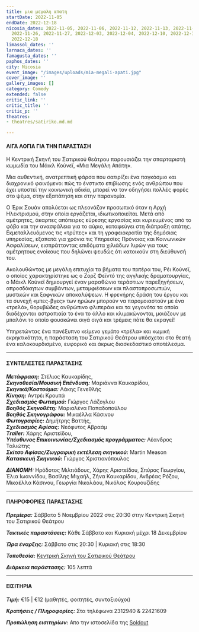 ```yaml
---
title: μια μεγαλη απατη
startDate: 2022-11-05
endDate: 2022-12-18
nicosia_dates: 2022-11-05, 2022-11-06, 2022-11-12, 2022-11-13, 2022-11-19, 2022-11-20,
  2022-11-26, 2022-11-27, 2022-12-03, 2022-12-04, 2022-12-10, 2022-12-11, 2022-12-17,
  2022-12-18
limassol_dates: ''
larnaca_dates: ''
famagusta_dates: ''
paphos_dates: ''
city: Nicosia
event_image: "/images/uploads/mia-megali-apati.jpg"
cover_image: ''
gallery_images: []
category: Comedy
extended: false
critic_link: ''
critic_title: ''
critic_p: ''
theatres:
- theatres/satiriko.md.md

---
```

#### ΛΙΓΑ ΛΟΓΙΑ ΓΙΑ ΤΗΝ ΠΑΡΑΣΤΑΣΗ

Η Κεντρική Σκηνή του Σατιρικού θεάτρου παρουσιάζει την σπαρταριστή κωμωδία του Μάικλ Κούνεϊ, «Μια Μεγάλη Απάτη».

Μια αυθεντική, ανατρεπτική φάρσα που σατιρίζει ένα παγκόσμιο και διαχρονικό φαινόμενο: πώς το ένστικτο επιβίωσης ενός ανθρώπου που έχει υποστεί την κοινωνική αδικία, μπορεί να τον οδηγήσει πολλές φορές στο ψέμα, στην εξαπάτηση και στην παρανομία.

Ο Έρικ Σουάν απολύεται ως πλεονάζον προσωπικό όταν η Αρχή Ηλεκτρισμού, στην οποία εργάζεται, ιδιωτικοποιείται. Μετά από αμέτρητες, άκαρπες απόπειρες εύρεσης εργασίας και κυριευμένος από το φόβο και την ανασφάλεια για το αύριο, καταφεύγει στη διάπραξη απάτης. Εκμεταλλευόμενος τις «τρύπες» και τη γραφειοκρατία της δημόσιας υπηρεσίας, εξαπατά για χρόνια τις Υπηρεσίες Πρόνοιας και Κοινωνικών Ασφαλίσεων, εισπράττοντας επιδόματα χιλιάδων λιρών για τους αμέτρητους ενοίκους που δηλώνει ψευδώς ότι κατοικούν στη διεύθυνσή του.

Ακολουθώντας με μεγάλη επιτυχία τα βήματα του πατέρα του, Ρέι Κούνεϊ, ο οποίος χαρακτηρίστηκε ως ο Ζορζ Φεϊντό της αγγλικής δραματουργίας, ο Μάικλ Κούνεϊ δημιουργεί έναν μαραθώνιο τεράστιων παρεξηγήσεων, απροσδόκητων συμβάντων, μεταμφιέσεων και πλαστοπροσωπιών, μυστικών και ξαφνικών αποκαλύψεων. Η φρενήρης δράση του έργου και τα συνεχή «μπες-βγες» των ηρώων μπορούν να παρομοιαστούν με ένα «τρελό», θορυβώδες ανθρώπινο φλιπεράκι και τα γεγονότα τα οποία διαδέχονται αστραπιαία το ένα το άλλο και κλιμακώνονται, μοιάζουν με μπαλόνι το οποίο φουσκώνει σιγά σιγά και τρέμεις πότε θα εκραγεί!

Υπηρετώντας ένα πανέξυπνο κείμενο γεμάτο «τρέλα» και κωμική εκρηκτικότητα, η παράσταση του Σατιρικού Θεάτρου υπόσχεται στο θεατή ένα καλοκουρδισμένο, ευφορικό και άκρως διασκεδαστικό αποτέλεσμα.

***

#### ΣΥΝΤΕΛΕΣΤΕΣ ΠΑΡΑΣΤΑΣΗΣ

**_Μετάφραση:_** Στέλιος Καυκαρίδης,  
**_Σκηνοθεσία/Μουσική Επένδυση:_** Μαριάννα Καυκαρίδου,  
**_Σκηνικά/Κοστούμια:_** Λάκης Γενεθλής  
**_Κίνηση:_** Αντρέι Κρουπά  
**_Σχεδιασμός Φωτισμού:_** Γιώργος Λάζογλου  
**_Βοηθός Σκηνοθέτη:_** Μαριαλένα Παπαδοπούλου  
**_Βοηθός Σκηνογράφου:_** Μικαέλλα Κάσινου  
**_Φωτογραφίες:_** Δημήτρης Βαττής,  
**_Σχεδιασμός Αφίσας:_** Νεόφυτος Αβραάμ  
**_Τrailer:_** Χάρης Αριστείδου,  
**_Υπέυθυνος Επικοινωνίας/Σχεδιασμός προγράμματος:_** Λέανδρος Ταλιώτης  
**_Σκίτσο Αφίσας/Ζωγραφική εκτέλεση σκηνικού:_** Martin Meason  
**_Κατασκευή Σκηνικού:_** Γιώργος Χριστιανόπουλος

**_ΔΙΑΝΟΜΗ:_** Ηρόδοτος Μιλτιάδους, Χάρης Αριστείδου, Σπύρος Γεωργίου, Έλια Ιωαννίδου, Βασίλης Μιχαήλ, Ζήνα Καυκαρίδου, Ανδρέας Ρόζου, Μικαέλλα Κάσινου, Γεωργία Νικολάου, Νικόλας Κουρουζίδης

***

#### ΠΛΗΡΟΦΟΡΙΕΣ ΠΑΡΑΣΤΑΣΗΣ

**_Πρεμίερα:_** Σάββατο 5 Νοεμβρίου 2022 στις 20:30 στην Κεντρική Σκηνή του Σατιρικού Θεάτρου

**_Τακτικές παραστάσεις:_** Κάθε Σάββατο και Κυριακή μέχρι 18 Δεκεμβρίου

**_Ώρα έναρξης:_** Σάββατο στις 20:30 | Κυριακή στις 18:30

**_Τοποθεσία:_** [Κεντρική Σκηνή του Σατιρικού Θεάτρου](?#map)

**_Διάρκεια παράστασης:_** 105 λεπτά

***

#### ΕΙΣΙΤΗΡΙΑ

**_Τιμή:_** €15 | €12 (μαθητές, φοιτητές, συνταξιούχοι)

**_Κρατήσεις / Πληροφορίες:_** Στα τηλέφωνα 2312940 & 22421609

**_Προπώληση εισιτηρίων:_** Απο την ιστοσελίδα της [Soldout](https://www.soldoutticketbox.com/mia-megali-apati-satiriko-2022/?lang=en)
